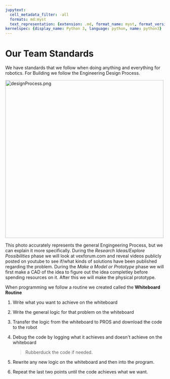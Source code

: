 ```yaml
---
jupytext:
  cell_metadata_filter: -all
  formats: md:myst
  text_representation: {extension: .md, format_name: myst, format_version: 0.12, jupytext_version: 1.6.0}
kernelspec: {display_name: Python 3, language: python, name: python3}
---
```

# Our Team Standards

We have standards that we follow when doing anything and everything for robotics. For Building we follow the Engineering Design Process.

<img src="../../images/beginning/designProcess.png" alt="designProcess.png" style="width: 500px;"/>

This photo accurately represents the general Engingeering Process, but we can explain it more specifically. 
During the *Research Ideas/Explore Possibilities* phase we will look at vexforum.com and reveal videos publicly posted on youtube to see if/what kinds of solutions have been published regarding the problem. During the *Make a Model or Prototype* phase we will first make a CAD of the idea to figure out the idea completley before spending resources on it. After this we will make the physical prototype. 

When programming we follow a routine we created called the **Whiteboard Routine**
1. Write what you want to achieve on the whiteboard
2. Write the general logic for that problem on the whiteboard
3. Transfer the logic from the whiteboard to PROS and download the code to the robot
4. Debug the code by logging what it achieves and doesn't achieve on the whiteboard
  
   >  Rubberduck the code if needed.

5. Rewrite any new logic on the whiteboard and then into the program.
6. Repeat the last two points until the code achieves what we want.
